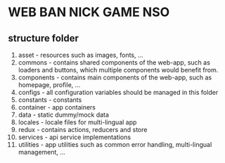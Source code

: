 # WEB BAN NICK GAME NSO
## structure folder
1. asset - resources such as images, fonts, ...
2. commons - contains shared components of the web-app, such as loaders and buttons, which multiple components would benefit from.
3. components - contains main components of the web-app, such as homepage, profile, ...
4. configs - all configuration variables should be managed in this folder
5. constants - constants
6. container - app containers
7. data - static dummy/mock data
8. locales - locale files for multi-lingual app
9. redux - contains actions, reducers and store
10. services - api service implementations
11. utilities - app utilities such as common error handling, multi-lingual management, ...